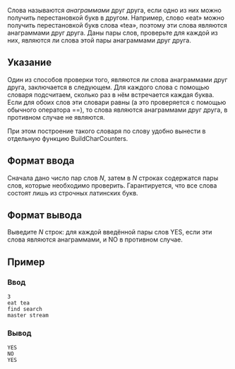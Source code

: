 Слова называются *анаграммами* друг друга, если одно из них можно получить перестановкой букв в другом. Например, слово «eat» можно получить перестановкой букв слова «tea», поэтому эти слова являются анаграммами друг друга. Даны пары слов, проверьте для каждой из них, являются ли слова этой пары анаграммами друг друга.

Указание
--------

Один из способов проверки того, являются ли слова анаграммами друг друга, заключается в следующем. Для каждого слова с помощью словаря подсчитаем, сколько раз в нём встречается каждая буква. Если для обоих слов эти словари равны (а это проверяется с помощью обычного оператора ==), то слова являются анаграммами друг друга, в противном случае не являются.

При этом построение такого словаря по слову удобно вынести в отдельную функцию BuildCharCounters.

Формат ввода
------------

Сначала дано число пар слов *N*, затем в *N* строках содержатся пары слов, которые необходимо проверить. Гарантируется, что все слова состоят лишь из строчных латинских букв.

Формат вывода
-------------

Выведите *N* строк: для каждой введённой пары слов YES, если эти слова являются анаграммами, и NO в противном случае.

Пример
-------------

### Ввод

```console
3
eat tea
find search
master stream
```

### Вывод

```console
YES
NO
YES
```

